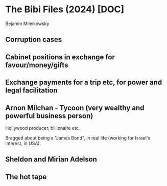# The Bibi Files (2024) [DOC]

Bejamin Mileikowsky

## Corruption cases

## Cabinet positions in exchange for favour/money/gifts

## Exchange payments for a trip etc, for power and legal facilitation

## Arnon Milchan - Tycoon (very wealthy and powerful business person)

Hollywood producer, billionaire etc.

Bragged about being a "James Bond", in real life (working for Israel's interest, in USA).

## Sheldon and Mirian Adelson

## The hot tape
